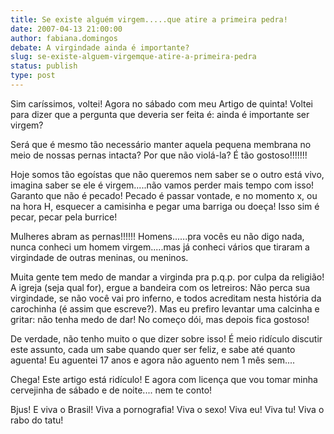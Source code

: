 ```yaml
---
title: Se existe alguém virgem.....que atire a primeira pedra!
date: 2007-04-13 21:00:00
author: fabiana.domingos
debate: A virgindade ainda é importante?
slug: se-existe-alguem-virgemque-atire-a-primeira-pedra
status: publish 
type: post
---
```


Sim caríssimos, voltei! Agora no sábado com meu Artigo de quinta! Voltei para dizer que a pergunta que deveria ser feita é: ainda é importante ser virgem?  

Será que é mesmo tão necessário manter aquela pequena membrana no meio de nossas pernas intacta? Por que não violá-la? É tão gostoso!!!!!!!  

Hoje somos tão egoístas que não queremos nem saber se o outro está vivo, imagina saber se ele é virgem.....não vamos perder mais tempo com isso! Garanto que não é pecado! Pecado é passar vontade, e no momento x, ou na hora H, esquecer a camisinha e pegar uma barriga ou doeça! Isso sim é pecar, pecar pela burrice!  

Mulheres abram as pernas!!!!!! Homens......pra vocês eu não digo nada, nunca conheci um homem virgem.....mas já conheci vários que tiraram a virgindade de outras meninas, ou meninos.  

Muita gente tem medo de mandar a virginda pra p.q.p. por culpa da religião! A igreja (seja qual for), ergue a bandeira com os letreiros: Não perca sua virgindade, se não você vai pro inferno, e todos acreditam nesta história da carochinha (é assim que escreve?). Mas eu prefiro levantar uma calcinha e gritar: não tenha medo de dar! No começo dói, mas depois fica gostoso!  

De verdade, não tenho muito o que dizer sobre isso! É meio ridículo discutir este assunto, cada um sabe quando quer ser feliz, e sabe até quanto aguenta! Eu aguentei 17 anos e agora não aguento nem 1 mês sem....  

Chega! Este artigo está ridículo! E agora com licença que vou tomar minha cervejinha de sábado e de noite.... nem te conto!  

Bjus! E viva o Brasil! Viva a pornografia! Viva o sexo! Viva eu! Viva tu! Viva o rabo do tatu!
